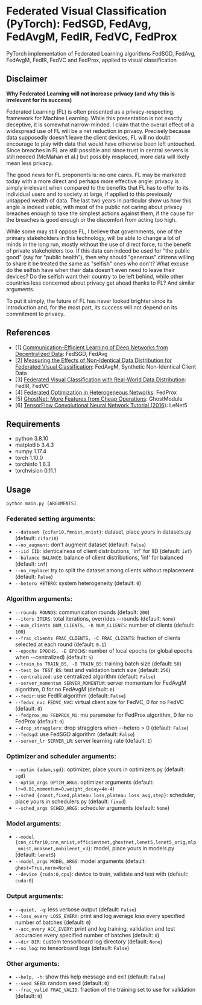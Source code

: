 # Federated Visual Classification (PyTorch): FedSGD, FedAvg, FedAvgM, FedIR, FedVC, FedProx
PyTorch implementation of Federated Learning algorithms FedSGD, FedAvg, FedAvgM, FedIR, FedVC and FedProx, applied to visual classification

## Disclaimer
**Why Federated Learning will not increase privacy (and why this is irrelevant for its success)**

Federated Learning (FL) is often presented as a privacy-respecting framework for Machine Learning. While this presentation is not exactly deceptive, it is somewhat narrow-minded. I claim that the overall effect of a widespread use of FL will be a net reduction in privacy. Precisely because data supposedly doesn't leave the client devices, FL will no doubt encourage to play with data that would have otherwise been left untouched. Since breaches in FL are still possible and since trust in central servers is still needed (McMahan et al.) but possibly misplaced, more data will likely mean less privacy.

The good news for FL proponents is: no one cares. FL may be marketed today with a more direct and perhaps more effective angle: privacy is simply irrelevant when compared to the benefits that FL has to offer to its individual users and to society at large, if applied to this previously untapped wealth of data. The last two years in particular show us how this angle is indeed viable, with most of the public not caring about privacy breaches enough to take the simplest actions against them, if the cause for the breaches is good enough or the discomfort from acting too high.

While some may still oppose FL, I believe that governments, one of the primary stakeholders in this technology, will be able to change a lot of minds in the long run, mostly without the use of direct force, to the benefit of private stakeholders too. If this data can indeed be used for "the public good" (say for "public health"), then why should "generous" citizens willing to share it be treated the same as "selfish" ones who don't? What excuse do the selfish have when their data doesn't even need to leave their devices? Do the selfish want their country to be left behind, while other countries less concerned about privacy get ahead thanks to FL? And similar arguments.

To put it simply, the future of FL has never looked brighter since its introduction and, for the most part, its success will not depend on its commitment to privacy.

## References
* [1] [Communication-Efficient Learning of Deep Networks from Decentralized Data](https://arxiv.org/abs/1602.05629): FedSGD, FedAvg
* [2] [Measuring the Effects of Non-Identical Data Distribution for Federated Visual Classification](https://arxiv.org/abs/1909.06335): FedAvgM, Synthetic Non-Identical Client Data
* [3] [Federated Visual Classification with Real-World Data Distribution](https://arxiv.org/abs/2003.08082): FedIR, FedVC
* [4] [Federated Optimization in Heterogeneous Networks](https://arxiv.org/abs/1812.06127): FedProx
* [5] [GhostNet: More Features from Cheap Operations](https://arxiv.org/pdf/1911.11907.pdf): GhostModule
* [6] [TensorFlow Convolutional Neural Network Tutorial (2016)](https://github.com/tensorflow/models/blob/86ecc9730d751c1f72e3bfecac958166390f4125/tutorials/image/cifar10/cifar10.py): LeNet5

## Requirements
* python 3.8.10
* matplotlib 3.4.3
* numpy 1.17.4
* torch 1.10.0
* torchinfo 1.6.3
* torchvision 0.11.1

## Usage
```python main.py [ARGUMENTS]```

### Federated setting arguments:
* ```--dataset {cifar10,fmnist,mnist}```:                                                                         dataset, place yours in datasets.py (default: ```cifar10```)
* ```--no_augment```:                                                                                             don't augment dataset (default: ```False```)
* ```--iid IID```:                                                                                                identicalness of client distributions, 'inf' for IID (default: ```inf```)
* ```--balance BALANCE```:                                                                                        balance of client distributions, 'inf' for balanced (default: ```inf```)
* ```--no_replace```:                                                                                             try to split the dataset among clients without replacement (default: ```False```)
* ```--hetero HETERO```:                                                                                          system heterogeneity (default: ```0```)

### Algorithm arguments:
* ```--rounds ROUNDS```:                                                                                          communication rounds (default: ```200```)
* ```--iters ITERS```:                                                                                            total iterations, overrides --rounds (default: ```None```)
* ```--num_clients NUM_CLIENTS, -K NUM_CLIENTS```:                                                                number of clients (default: ```100```)
* ```--frac_clients FRAC_CLIENTS, -C FRAC_CLIENTS```:                                                             fraction of clients selected at each round (default: ```0.1```)
* ```--epochs EPOCHS, -E EPOCHS```:                                                                               number of local epochs (or global epochs when --centralized) (default: ```5```)
* ```--train_bs TRAIN_BS, -B TRAIN_BS```:                                                                         training batch size (default: ```50```)
* ```--test_bs TEST_BS```:                                                                                        test and validation batch size (default: ```256```)
* ```--centralized```:                                                                                            use centralized algorithm (default: ```False```)
* ```--server_momentum SERVER_MOMENTUM```:                                                                        server momentum for FedAvgM algorithm, 0 for no FedAvgM (default: ```0```)
* ```--fedir```:                                                                                                  use FedIR algorithm (default: ```False```)
* ```--fedvc_nvc FEDVC_NVC```:                                                                                    virtual client size for FedVC, 0 for no FedVC (default: ```0```)
* ```--fedprox_mu FEDPROX_MU```:                                                                                  mu parameter for FedProx algorithm, 0 for no FedProx (default: ```0```)
* ```--drop_stragglers```:                                                                                        drop stragglers when --hetero > 0 (default: ```False```)
* ```--fedsgd```:                                                                                                 use FedSGD algorithm (default: ```False```)
* ```--server_lr SERVER_LR```:                                                                                    server learning rate (default: ```1```)

### Optimizer and scheduler arguments:
* ```--optim {adam,sgd}```:                                                                                       optimizer, place yours in optimizers.py (default: ```sgd```)
* ```--optim_args OPTIM_ARGS```:                                                                                  optimizer arguments (default: ```lr=0.01,momentum=0,weight_decay=4e-4```)
* ```--sched {const,fixed,plateau_loss,plateau_loss_avg,step}```:                                                 scheduler, place yours in schedulers.py (default: ```fixed```)
* ```--sched_args SCHED_ARGS```:                                                                                  scheduler arguments (default: ```None```)

### Model arguments:
* ```--model {cnn_cifar10,cnn_mnist,efficientnet,ghostnet,lenet5,lenet5_orig,mlp_mnist,mnasnet,mobilenet_v3}```:  model, place yours in models.py (default: ```lenet5```)
* ```--model_args MODEL_ARGS```:                                                                                  model arguments (default: ```ghost=True,norm=None```)
* ```--device {cuda:0,cpu}```:                                                                                    device to train, validate and test with (default: ```cuda:0```)

### Output arguments:
* ```--quiet, -q```:                                                                                              less verbose output (default: ```False```)
* ```--loss_every LOSS_EVERY```:                                                                                  print and log average loss every specified number of batches (default: ```0```)
* ```--acc_every ACC_EVERY```:                                                                                    print and log training, validation and test accuracies every specified number of batches (default: ```0```)
* ```--dir DIR```:                                                                                                custom tensorboard log directory (default: ```None```)
* ```--no_log```:                                                                                                 no tensorboard logs (default: ```False```)

### Other arguments:
* ```--help, -h```:                                                                                               show this help message and exit (default: ```False```)
* ```--seed SEED```:                                                                                              random seed (default: ```0```)
* ```--frac_valid FRAC_VALID```:                                                                                  fraction of the training set to use for validation (default: ```0```)
